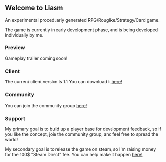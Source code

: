 ## Welcome to Liasm
An experimental proceduarly generated RPG/Rouglike/Strategy/Card game.

The game is currently in early development phase, and is being developed individually by me.

### Preview
Gameplay trailer coming soon!

### Client
The current client version is 1.1
You can download it [here!](https://github.com/k4d4m/Liasm/releases/download/v1.1/Liasm.1.1.zip)

### Community
You can join the community group [here!](http://steamcommunity.com/groups/Liasm)

### Support
My primary goal is to build up a player base for development feedback, so if you like the concept, join the community group, and feel free to spread the world!

My secondary goal is to release the game on steam, so I'm raising money for the 100$ "Steam Direct" fee. You can help make it happen [here!](https://paypal.me/k4d4m)
